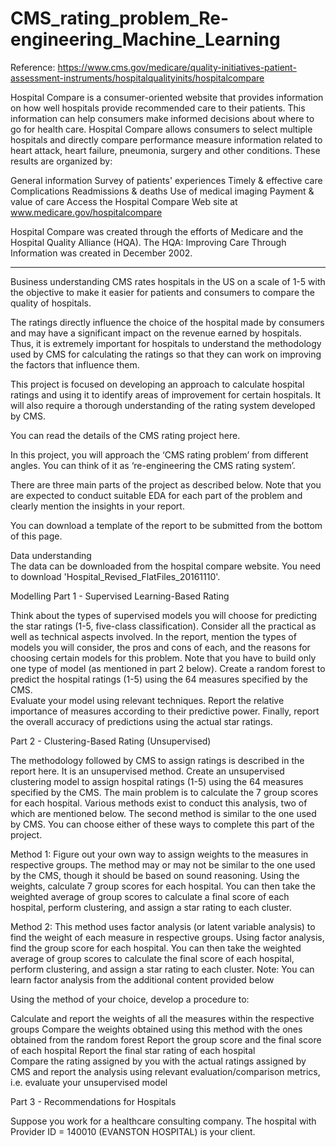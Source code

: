 # CMS_rating_problem_Re-engineering_Machine_Learning

Reference: https://www.cms.gov/medicare/quality-initiatives-patient-assessment-instruments/hospitalqualityinits/hospitalcompare

Hospital Compare is a consumer-oriented website that provides information on how well hospitals provide recommended care to their patients. This information can help consumers make informed decisions about where to go for health care. Hospital Compare allows consumers to select multiple hospitals and directly compare performance measure information related to heart attack, heart failure, pneumonia, surgery and other conditions. These results are organized by:

General information
Survey of patients' experiences
Timely & effective care
Complications
Readmissions & deaths
Use of medical imaging
Payment & value of care
Access the Hospital Compare Web site at www.medicare.gov/hospitalcompare
 

Hospital Compare was created through the efforts of Medicare and the Hospital Quality Alliance (HQA). The HQA: Improving Care Through Information was created in December 2002. 

_______________________________________

Business understanding
CMS rates hospitals in the US on a scale of 1-5 with the objective to make it easier for patients and consumers to compare the quality of hospitals.

 

The ratings directly influence the choice of the hospital made by consumers and may have a significant impact on the revenue earned by hospitals. Thus, it is extremely important for hospitals to understand the methodology used by CMS for calculating the ratings so that they can work on improving the factors that influence them.

 

This project is focused on developing an approach to calculate hospital ratings and using it to identify areas of improvement for certain hospitals. It will also require a thorough understanding of the rating system developed by CMS.

 

You can read the details of the CMS rating project here.

 

In this project, you will approach the ‘CMS rating problem’ from different angles. You can think of it as ‘re-engineering the CMS rating system’.

 

There are three main parts of the project as described below. Note that you are expected to conduct suitable EDA for each part of the problem and clearly mention the insights in your report.

 

You can download a template of the report to be submitted from the bottom of this page. 

 

Data understanding  
The data can be downloaded from the hospital compare website. You need to download 'Hospital_Revised_FlatFiles_20161110'. 

 

Modelling 
Part 1 - Supervised Learning-Based Rating

Think about the types of supervised models you will choose for predicting the star ratings (1-5, five-class classification). Consider all the practical as well as technical aspects involved. In the report, mention the types of models you will consider, the pros and cons of each, and the reasons for choosing certain models for this problem. Note that you have to build only one type of model (as mentioned in part 2 below). 
Create a random forest to predict the hospital ratings (1-5) using the 64 measures specified by the CMS.  
Evaluate your model using relevant techniques. Report the relative importance of measures according to their predictive power. Finally, report the overall accuracy of predictions using the actual star ratings.
 

Part 2 - Clustering-Based Rating (Unsupervised)

The methodology followed by CMS to assign ratings is described in the report here. It is an unsupervised method. Create an unsupervised clustering model to assign hospital ratings (1-5) using the 64 measures specified by the CMS. The main problem is to calculate the 7 group scores for each hospital. Various methods exist to conduct this analysis, two of which are mentioned below. The second method is similar to the one used by CMS. You can choose either of these ways to complete this part of the project.  

 

Method 1: Figure out your own way to assign weights to the measures in respective groups. The method may or may not be similar to the one used by the CMS, though it should be based on sound reasoning. Using the weights, calculate 7 group scores for each hospital. You can then take the weighted average of group scores to calculate a final score of each hospital, perform clustering, and assign a star rating to each cluster.
    

Method 2: This method uses factor analysis (or latent variable analysis) to find the weight of each measure in respective groups. Using factor analysis, find the group score for each hospital. You can then take the weighted average of group scores to calculate the final score of each hospital, perform clustering, and assign a star rating to each cluster.
Note: You can learn factor analysis from the additional content provided below

 

Using the method of your choice, develop a procedure to:

Calculate and report the weights of all the measures within the respective groups
Compare the weights obtained using this method with the ones obtained from the random forest
Report the group score and the final score of each hospital
Report the final star rating of each hospital  
Compare the rating assigned by you with the actual ratings assigned by CMS and report the analysis using relevant evaluation/comparison metrics, i.e. evaluate your unsupervised model
 

Part 3 - Recommendations for Hospitals

Suppose you work for a healthcare consulting company. The hospital with Provider ID = 140010 (EVANSTON HOSPITAL) is your client. 
